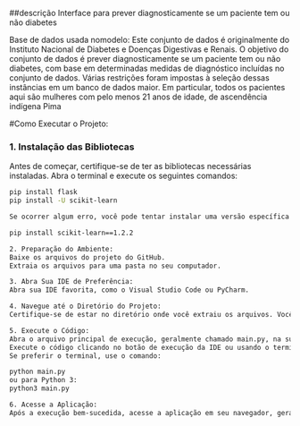 ##descrição
Interface para prever diagnosticamente se um paciente tem ou não diabetes

Base de dados usada nomodelo: Este conjunto de dados é originalmente do Instituto Nacional de Diabetes e Doenças Digestivas e Renais. O objetivo do conjunto de dados é prever diagnosticamente se um paciente tem ou não diabetes, com base em determinadas medidas de diagnóstico incluídas no conjunto de dados. Várias restrições foram impostas à seleção dessas instâncias em um banco de dados maior. Em particular, todos os pacientes aqui são mulheres com pelo menos 21 anos de idade, de ascendência indígena Pima

#Como Executar o Projeto:
### 1. Instalação das Bibliotecas
Antes de começar, certifique-se de ter as bibliotecas necessárias instaladas. Abra o terminal e execute os seguintes comandos:

```bash
pip install flask
pip install -U scikit-learn

Se ocorrer algum erro, você pode tentar instalar uma versão específica do scikit-learn:

pip install scikit-learn==1.2.2

2. Preparação do Ambiente:
Baixe os arquivos do projeto do GitHub.
Extraia os arquivos para uma pasta no seu computador.

3. Abra Sua IDE de Preferência:
Abra sua IDE favorita, como o Visual Studio Code ou PyCharm.

4. Navegue até o Diretório do Projeto:
Certifique-se de estar no diretório onde você extraiu os arquivos. Você pode usar o terminal integrado da sua IDE ou o terminal do sistema operacional.

5. Execute o Código:
Abra o arquivo principal de execução, geralmente chamado main.py, na sua IDE.
Execute o código clicando no botão de execução da IDE ou usando o terminal integrado.
Se preferir o terminal, use o comando:

python main.py
ou para Python 3:
python3 main.py

6. Acesse a Aplicação:
Após a execução bem-sucedida, acesse a aplicação em seu navegador, geralmente em http://localhost:5000.








